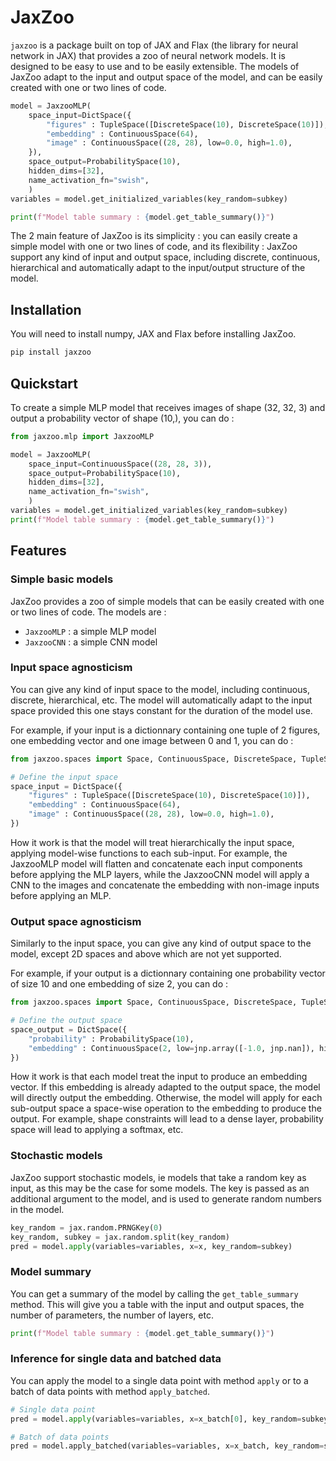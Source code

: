 # JaxZoo

```jaxzoo``` is a package built on top of JAX and Flax (the library for neural network in JAX) that provides a zoo of neural network models. It is designed to be easy to use and to be easily extensible. The models of JaxZoo adapt to the input and output space of the model, and can be easily created with one or two lines of code.

```python
model = JaxzooMLP(
    space_input=DictSpace({
        "figures" : TupleSpace([DiscreteSpace(10), DiscreteSpace(10)]),
        "embedding" : ContinuousSpace(64),
        "image" : ContinuousSpace((28, 28), low=0.0, high=1.0),
    }),
    space_output=ProbabilitySpace(10),
    hidden_dims=[32],
    name_activation_fn="swish",
    )
variables = model.get_initialized_variables(key_random=subkey)

print(f"Model table summary : {model.get_table_summary()}")
```

The 2 main feature of JaxZoo is its simplicity : you can easily create a simple model with one or two lines of code, and its flexibility : JaxZoo support any kind of input and output space, including discrete, continuous, hierarchical and automatically adapt to the input/output structure of the model.

## Installation

You will need to install numpy, JAX and Flax before installing JaxZoo.
```bash
pip install jaxzoo
```

## Quickstart

To create a simple MLP model that receives images of shape (32, 32, 3) and output a probability vector of shape (10,), you can do :
```python
from jaxzoo.mlp import JaxzooMLP

model = JaxzooMLP(
    space_input=ContinuousSpace((28, 28, 3)),
    space_output=ProbabilitySpace(10),
    hidden_dims=[32],
    name_activation_fn="swish",
    )
variables = model.get_initialized_variables(key_random=subkey)
print(f"Model table summary : {model.get_table_summary()}")
```

## Features

### Simple basic models

JaxZoo provides a zoo of simple models that can be easily created with one or two lines of code. The models are :
- ```JaxzooMLP``` : a simple MLP model
- ```JaxzooCNN``` : a simple CNN model

### Input space agnosticism

You can give any kind of input space to the model, including continuous, discrete, hierarchical, etc. The model will automatically adapt to the input space provided this one stays constant for the duration of the model use. 

For example, if your input is a dictionnary containing one tuple of 2 figures, one embedding vector and one image between 0 and 1, you can do :

```python
from jaxzoo.spaces import Space, ContinuousSpace, DiscreteSpace, TupleSpace, DictSpace

# Define the input space
space_input = DictSpace({
    "figures" : TupleSpace([DiscreteSpace(10), DiscreteSpace(10)]),
    "embedding" : ContinuousSpace(64),
    "image" : ContinuousSpace((28, 28), low=0.0, high=1.0),
})
```

How it work is that the model will treat hierarchically the input space, applying model-wise functions to each sub-input. For example, the JaxzooMLP model will flatten and concatenate each input components before applying the MLP layers, while the JaxzooCNN model will apply a CNN to the images and concatenate the embedding with non-image inputs before applying an MLP.

### Output space agnosticism

Similarly to the input space, you can give any kind of output space to the model, except 2D spaces and above which are not yet supported. 

For example, if your output is a dictionnary containing one probability vector of size 10 and one embedding of size 2, you can do :

```python
from jaxzoo.spaces import Space, ContinuousSpace, DiscreteSpace, TupleSpace, DictSpace, ProbabilitySpace

# Define the output space
space_output = DictSpace({
    "probability" : ProbabilitySpace(10),
    "embedding" : ContinuousSpace(2, low=jnp.array([-1.0, jnp.nan]), high=jnp.inf),
})
```

How it work is that each model treat the input to produce an embedding vector. If this embedding is already adapted to the output space, the model will directly output the embedding. Otherwise, the model will apply for each sub-output space a space-wise operation to the embedding to produce the output. For example, shape constraints will lead to a dense layer, probability space will lead to applying a softmax, etc.

### Stochastic models

JaxZoo support stochastic models, ie models that take a random key as input, as this may be the case for some models. The key is passed as an additional argument to the model, and is used to generate random numbers in the model.

```python
key_random = jax.random.PRNGKey(0)
key_random, subkey = jax.random.split(key_random)
pred = model.apply(variables=variables, x=x, key_random=subkey)
```

### Model summary

You can get a summary of the model by calling the ```get_table_summary``` method. This will give you a table with the input and output spaces, the number of parameters, the number of layers, etc.

```python
print(f"Model table summary : {model.get_table_summary()}")
```

### Inference for single data and batched data

You can apply the model to a single data point with method ```apply``` or to a batch of data points with method ```apply_batched```.

```python
# Single data point
pred = model.apply(variables=variables, x=x_batch[0], key_random=subkey)

# Batch of data points
pred = model.apply_batched(variables=variables, x=x_batch, key_random=subkey)
```